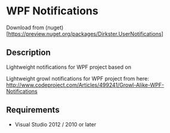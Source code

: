 # WPF Notifications

Download from (nuget)[https://preview.nuget.org/packages/Dirkster.UserNotifications]

## Description

Lightweight notifications for WPF project based on

Lightweight growl notifications for WPF project from here:
http://www.codeproject.com/Articles/499241/Growl-Alike-WPF-Notifications

## Requirements

 - Visual Studio 2012 / 2010 or later
